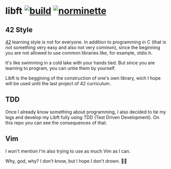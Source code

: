# libft [![build](https://github.com/tiolula/tdd_libft/actions/workflows/build.yml/badge.svg)](https://github.com/tiolula/tdd_libft/actions/workflows/build.yml) [![norminette](https://github.com/tiolula/tdd_libft/actions/workflows/norminette.yml/badge.svg)](https://github.com/tiolula/tdd_libft/actions/workflows/norminette.yml)

## 42 Style

[42](https://en.wikipedia.org/wiki/42_(school)) learning style is not for everyone. In addition to programming in C (that is not something very easy and also not very common), since the beginning you are not allowed to use common libraries like, for example, stdio.h.

It's like swimming in a cold lake with your hands tied. But since you are learning to program, you can untie them by yourself. 

Libft is the beggining of the construction of one's own library, wich I hope will be used until the last project of 42 curriculum.

## TDD

Once I already know something about programming, I also decided to tie my legs and develop my Libft fully using TDD (Test Driven Development). On this repo you can see the consequences of that.

## Vim

I won't mention I'm also trying to use as much Vim as I can.

Why, god, why? I don't know, but I hope I don't drown. 🏊🏽
